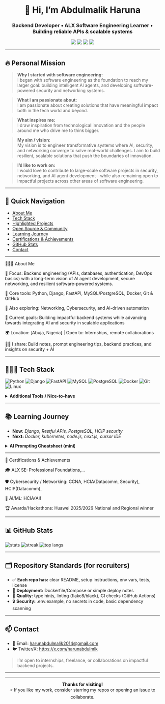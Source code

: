 <div align="center">

# 👋 Hi, I’m Abdulmalik Haruna

### Backend Developer • ALX Software Engineering Learner • Building reliable APIs & scalable systems

<a href="https://github.com/nuraddeen2014"><img src="https://img.shields.io/badge/GitHub-Profile-black?logo=github" /></a> <a href="mailto:<harunabdulmalik2014@gmail.com>"><img src="https://img.shields.io/badge/Email-Connect-blue?logo=gmail" /></a> <a href="https://x.com/harunabdulmlk"><img src="https://img.shields.io/badge/Twitter(X)-x.com/harunabdulmlk-1DA1F2?logo=x" /></a> <a href="https://alxafrica.com/"><img src="https://img.shields.io/badge/ALX-SE%20Learner-red" /></a>

</div>

---
## 🔥 Personal Mission
> **Why I started with software engineering:**  
I began with software engineering as the foundation to reach my larger goal: building intelligent AI agents, and developing software-powered security and networking systems.  

> **What I am passionate about:**  
I am passionate about creating solutions that have meaningful impact both in the tech world and beyond.  

> **What inspires me:**  
I draw inspiration from technological innovation and the people around me who drive me to think bigger.  

> **My aim / vision:**  
My vision is to engineer transformative systems where AI, security, and networking converge to solve real-world challenges. I aim to build resilient, scalable solutions that push the boundaries of innovation.  

> **I’d like to work on:**  
I would love to contribute to large-scale software projects in security, networking, and AI agent development—while also remaining open to impactful projects across other areas of software engineering.  




---

## 🧭 Quick Navigation

* [About Me](#-about-me)
* [Tech Stack](#-tech-stack)
* [Highlighted Projects](#-highlighted-projects)
* [Open Source & Community](#-open-source--community)
* [Learning Journey](#-learning-journey)
* [Certifications & Achievements](#-certifications--achievements)
* [GitHub Stats](#-github-stats)
* [Contact](#-contact)

---

🙋🏽‍♂️ About Me

💼 Focus: Backend engineering (APIs, databases, authentication, DevOps basics) with a long-term vision of AI agent development, secure networking, and resilient software-powered systems.

🧰 Core tools: Python, Django, FastAPI, MySQL/PostgreSQL, Docker, Git & GitHub

🔐 Also exploring: Networking, Cybersecurity, and AI-driven automation

🎯 Current goals: Building impactful backend systems while advancing towards integrating AI and security in scalable applications

🌍 Location: [Abuja, Nigeria] | Open to: Internships, remote collaborations

✍🏽 I share: Build notes, prompt engineering tips, backend practices, and insights on security + AI

---

## 🧑🏽‍💻 Tech Stack

<p>
  <!-- Programming Languages -->
  <img alt="Python" src="https://img.shields.io/badge/Python-3776AB?logo=python&logoColor=white" />
  <img alt="Django" src="https://img.shields.io/badge/Django-092E20?logo=django&logoColor=white" />
  <img alt="FastAPI" src="https://img.shields.io/badge/FastAPI-009688?logo=fastapi&logoColor=white" />
  <img alt="MySQL" src="https://img.shields.io/badge/MySQL-4479A1?logo=mysql&logoColor=white" />
  <img alt="PostgreSQL" src="https://img.shields.io/badge/PostgreSQL-4169E1?logo=postgresql&logoColor=white" />
  <img alt="Docker" src="https://img.shields.io/badge/Docker-2496ED?logo=docker&logoColor=white" />
  <img alt="Git" src="https://img.shields.io/badge/Git-F05032?logo=git&logoColor=white" />
  <img alt="Linux" src="https://img.shields.io/badge/Linux-FCC624?logo=linux&logoColor=black" />
</p>

<details>
<summary><b>Additional Tools / Nice-to-have</b></summary>

* **Queues/Cache:** Redis, Celery
* **Cloud:** AWS/GCP/Azure (free tier), Render/Fly.io/Vercel
* **Testing:** Pytest, Coverage, Postman
* **Monitoring:** Prometheus, Grafana, Sentry
* **Security:** OWASP Top 10 basics, AuthN/AuthZ, JWT/OAuth2

</details>

---


## 📚 Learning Journey

* **Now:** *Django, Restful APIs, PostgreSQL, HCIP security*
* **Next:** *Docker, kubernetes, node.js, next.js, cursor IDE*


<details>
<summary><b>AI Prompting Cheatsheet (mini)</b></summary>

* Be specific & provide context
* Break tasks into steps
* Ask for examples & edge cases
* Review & refine the response

</details>

---

🏅 Certifications & Achievements

🎓 ALX SE: Professional Foundations,...

🛡️ Cybersecurity / Networking: CCNA, HCIA(Datacomm, Security), HCIP(Datacomm),

🧠 AI/ML: HCIA(AI)

🏆 Awards/Hackathons: Huawei 2025/2026 National and Regional winner

---

## 📊 GitHub Stats

<p>
  <img src="https://github-readme-stats.vercel.app/api?username=nuraddeen2014&show_icons=true" alt="stats" />
  <img src="https://github-readme-streak-stats.herokuapp.com/?user=nuraddeen2014" alt="streak" />
  <img src="https://github-readme-stats.vercel.app/api/top-langs/?username=nuraddeen2014&layout=compact" alt="top langs" />
</p>


---

## 🗂️ Repository Standards (for recruiters)

* ✅ **Each repo has:** clear README, setup instructions, env vars, tests, license
* 🚀 **Deployment:** Dockerfile/Compose or simple deploy notes
* 🧪 **Quality:** type hints, linting (flake8/black), CI checks (GitHub Actions)
* 🔒 **Security:** .env.example, no secrets in code, basic dependency scanning


---

## 📫 Contact
- 📧 Email: harunabdulmalik2014@gmail.com
- 🐦 Twitter/X: <https://x.com/harunabdulmlk>  

> I’m open to internships, freelance, or collaborations on impactful backend projects.

---



---

<div align="center">

**Thanks for visiting!**  
⭐ If you like my work, consider starring my repos or opening an issue to collaborate.

</div>

```
